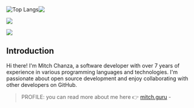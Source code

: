 <div style="display: flex;">


  <img src="https://github-readme-stats-ten-rust-77.vercel.app/api/top-langs/?username=mitch1009&&langs_count=8&layout=donut" alt="Top Langs" />
  <img src="http://github-profile-summary-cards.vercel.app/api/cards/profile-details?username=mitch1009&theme=github"/>
</div>

![](http://github-profile-summary-cards.vercel.app/api/cards/repos-per-language?username=mitch1009&theme=github)


![](https://github-profile-summary-cards.vercel.app/api/cards/profile-details?username=mitch1009&theme=github)

## Introduction
Hi there! I'm Mitch Chanza, a software developer with over 7 years of experience in various programming languages and technologies. I'm passionate about open source development and enjoy collaborating with other developers on GitHub.
> PROFILE: you can read more about me here 👉 [mitch.guru](https://mitch.guru) - 
